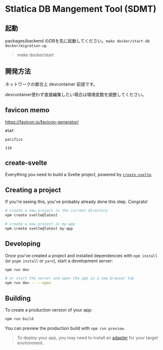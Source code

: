 # Stlatica DB Mangement Tool (SDMT)

## 起動

packages/backend のDBを先に起動してください。`make docker/start-db docker/migration-up`

> make docker/start

## 開発方法

ネットワークの都合上 devcontainer 前提です。

devcontainer使わず直接編集したい場合は環境変数を調整してください。

## favicon memo

https://favicon.io/favicon-generator/

```
#5AF

pacifico

110
```

## create-svelte

Everything you need to build a Svelte project, powered by [`create-svelte`](https://github.com/sveltejs/kit/tree/main/packages/create-svelte).

## Creating a project

If you're seeing this, you've probably already done this step. Congrats!

```bash
# create a new project in the current directory
npm create svelte@latest

# create a new project in my-app
npm create svelte@latest my-app
```

## Developing

Once you've created a project and installed dependencies with `npm install` (or `pnpm install` or `yarn`), start a development server:

```bash
npm run dev

# or start the server and open the app in a new browser tab
npm run dev -- --open
```

## Building

To create a production version of your app:

```bash
npm run build
```

You can preview the production build with `npm run preview`.

> To deploy your app, you may need to install an [adapter](https://kit.svelte.dev/docs/adapters) for your target environment.
